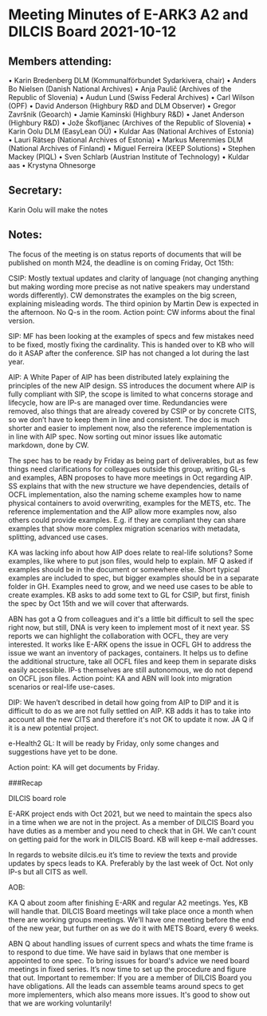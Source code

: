 # **Meeting Minutes of E-ARK3 A2 and DILCIS Board 2021-10-12**


## Members attending:

• Karin Bredenberg DLM (Kommunalförbundet Sydarkivera, chair)
• Anders Bo Nielsen (Danish National Archives)
• Anja Paulič (Archives of the Republic of Slovenia) 
• Audun Lund (Swiss Federal Archives)
• Carl Wilson (OPF)
• David Anderson (Highbury R&D and DLM Observer)
• Gregor Završnik (Geoarch)
• Jamie Kaminski (Highbury R&D)
• Janet Anderson (Highbury R&D)
• Jože Škofljanec (Archives of the Republic of Slovenia)
• Karin Oolu DLM (EasyLean OÜ)
• Kuldar Aas (National Archives of Estonia)
• Lauri Rätsep (National Archives of Estonia)
• Markus Merenmies DLM (National Archives of Finland)
• Miguel Ferreira (KEEP Solutions)
• Stephen Mackey (PIQL)
• Sven Schlarb (Austrian Institute of Technology)
• Kuldar aas
• Krystyna Ohnesorge


## Secretary: 
Karin Oolu will make the notes

## Notes: 

The focus of the meeting is on status reports of documents that will be published on month M24, the deadline is on coming Friday, Oct 15th: 

CSIP: Mostly textual updates and clarity of language (not changing anything but making wording more precise as not native speakers may understand words differently). CW demonstrates the examples on the big screen, explaining misleading words. The third opinion by Martin Dew is expected in the afternoon. No Q-s in the room. Action point: CW informs about the final version. 

SIP: MF has been looking at the examples of specs and few mistakes need to be fixed, mostly fixing the cardinality. This is handed over to KB who will do it ASAP after the conference. SIP has not changed a lot during the last year.

AIP: A White Paper of AIP has been distributed lately explaining the principles of the new AIP design. SS introduces the document where AIP is fully compliant with SIP, the scope is limited to what concerns storage and lifecycle, how are IP-s are managed over time. Redundancies were removed, also things that are already covered by CSIP or by concrete CITS, so we don’t have to keep them in line and consistent. The doc is much shorter and easier to implement now, also the reference implementation is in line with AIP spec. Now sorting out minor issues like automatic markdown, done by CW. 

The spec has to be ready by Friday as being part of deliverables, but as few things need clarifications for colleagues outside this group, writing GL-s and examples, ABN proposes to have more meetings in Oct regarding AIP. SS explains that with the new structure we have dependencies, details of OCFL implementation, also the naming scheme examples how to name physical containers to avoid overwriting, examples for the METS, etc. The reference implementation and the AIP allow more examples now, also others could provide examples. E.g. if they are compliant they can share examples that show more complex migration scenarios with metadata, splitting, advanced use cases. 

KA was lacking info about how AIP does relate to real-life solutions? Some examples, like where to put json files, would help to explain. MF Q asked if examples should be in the document or somewhere else. Short typical examples are included to spec, but bigger examples should be in a separate folder in GH. Examples need to grow, and we need use cases to be able to create examples. 
KB asks to add some text to GL for CSIP, but first, finish the spec by Oct 15th and we will cover that afterwards. 

ABN has got a Q from colleagues and it's a little bit difficult to sell the spec right now, but still, DNA is very keen to implement most of it next year. SS reports we can highlight the collaboration with OCFL, they are very interested. It works like E-ARK opens the issue in OCFL GH to address the issue we want an inventory of packages, containers. It helps us to define the additional structure, take all OCFL files and keep them in separate disks easily accessible. IP-s themselves are still autonomous, we do not depend on OCFL json files. 
Action point: KA and ABN will look into migration scenarios or real-life use-cases.

DIP: We haven’t described in detail how going from AIP to DIP and it is difficult to do as we are not fully settled on AIP. KB adds it has to take into account all the new CITS and therefore it's not OK to update it now.  JA Q if it is a new potential project.

e-Health2 GL: It will be ready by Friday, only some changes and suggestions have yet to be done.

Action point: KA will get documents by Friday. 

###Recap
 
DILCIS board role

E-ARK project ends with Oct 2021, but we need to maintain the specs also in a time when we are not in the project. As a member of DILCIS Board you have duties as a member and you need to check that in GH. We can't count on getting paid for the work in DILCIS Board. KB will keep e-mail addresses.

In regards to website dilcis.eu it’s time to review the texts and provide updates by specs leads to KA. Preferably by the last week of Oct. Not only IP-s but all CITS as well.                                                                                                                                      

AOB: 

KA Q about zoom after finishing E-ARK and regular A2 meetings. Yes, KB will handle that. 
DILCIS Board meetings will take place once a month when there are working groups meetings. We'll have one meeting before the end of the new year, but further on as we do it with METS Board, every 6 weeks. 

ABN Q about handling issues of current specs and whats the time frame is to respond to due time. 
We have said in bylaws that one member is appointed to one spec. To bring issues for board's advice we need board meetings in fixed series. It’s now time to set up the procedure and figure that out. 
Important to remember:  If you are a member of DILCIS Board you have obligations. All the leads can assemble teams around specs to get more implementers, which also means more issues. It's good to show out that we are working voluntarily!
